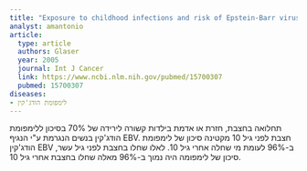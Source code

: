 ```yaml
---
title: "Exposure to childhood infections and risk of Epstein-Barr virus--defined Hodgkin's lymphoma in women"
analyst: amantonio
article:
  type: article
  authors: Glaser
  year: 2005
  journal: Int J Cancer
  link: https://www.ncbi.nlm.nih.gov/pubmed/15700307
  pubmed: 15700307
diseases:
- לימפומת הודג'קין
---
```


תחלואה בחצבת, חזרת או אדמת בילדות קשורה לירידה של 70% בסיכון ללימפומת הודג'קין בנשים הנגרמת ע"י הנגיף EBV.
חצבת לפני גיל 10 מקטינה סיכון של לימפומת הודג'קין EBV ב-96% לעומת מי שחלה אחרי גיל 10.
לאלו שחלו בחצבת לפני גיל עשר, סיכון של לימפומה היה נמוך ב-96% מאלה שחלו בחצבת אחרי גיל 10.
